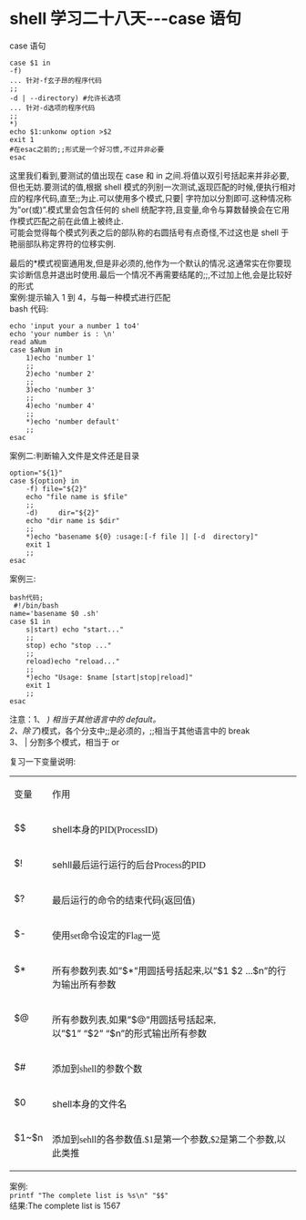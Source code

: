 # shell 学习二十八天---case 语句

case 语句  

```
case $1 in  
-f)  
... 针对-f玄子昂的程序代码  
;;  
-d | --directory) #允许长选项  
... 针对-d选项的程序代码  
;;  
*)  
echo $1:unkonw option >$2  
exit 1  
#在esac之前的;;形式是一个好习惯,不过并非必要  
esac
```  
 
这里我们看到,要测试的值出现在 case 和 in 之间.将值以双引号括起来并非必要,但也无妨.要测试的值,根据 shell 模式的列别一次测试,返现匹配的时候,便执行相对应的程序代码,直至;;为止.可以使用多个模式,只要| 字符加以分割即可.这种情况称为”or(或)”.模式里会包含任何的 shell 统配字符,且变量,命令与算数替换会在它用作模式匹配之前在此值上被终止.  
可能会觉得每个模式列表之后的部队称的右圆括号有点奇怪,不过这也是 shell 于艳丽部队称定界符的位移实例.
 
最后的*模式视窗通用发,但是非必须的,他作为一个默认的情况.这通常实在你要现实诊断信息并退出时使用.最后一个情况不再需要结尾的;;,不过加上他,会是比较好的形式  
案例:提示输入 1 到 4，与每一种模式进行匹配  
bash 代码:  

```
echo 'input your a number 1 to4'  
echo 'your number is : \n'  
read aNum  
case $aNum in  
    1)echo 'number 1'  
    ;;  
    2)echo 'number 2'  
    ;;  
    3)echo 'number 3'  
    ;;  
    4)echo 'number 4'  
    ;;  
    *)echo 'number default'  
    ;;  
esac  
```
 
案例二:判断输入文件是文件还是目录  

```
option="${1}"  
case ${option} in   
    -f) file="${2}"  
    echo "file name is $file"  
    ;;  
    -d)     dir="${2}"  
    echo "dir name is $dir"  
    ;;  
    *)echo "basename ${0} :usage:[-f file ]| [-d  directory]"  
    exit 1  
    ;;  
esac  
```
 
案例三:

```
bash代码;  
 #!/bin/bash  
name='basename $0 .sh'  
case $1 in  
    s|start) echo "start..."
    ;;
    stop) echo "stop ..."
    ;;
    reload)echo "reload..."
    ;;
    *)echo "Usage: $name [start|stop|reload]"
    exit 1
    ;;
esac
``` 

注意：1、 *) 相当于其他语言中的 default。  
   2、除了*)模式，各个分支中;;是必须的，;;相当于其他语言中的 break  
  3、 | 分割多个模式，相当于 or  
 
复习一下变量说明:
 <table>
<tbody>
<tr>
<td valign="top">
<p>变量</p>
</td>
<td valign="top">
<p>作用</p>
</td>
</tr>
<tr>
<td valign="top">
<p>$$</p>
</td>
<td valign="top">
<p>shell<span style="font-family:宋体">本身的</span><span style="font-family:Times New Roman">PID(ProcessID)</span></p>
</td>
</tr>
<tr>
<td valign="top">
<p>$!</p>
</td>
<td valign="top">
<p>sehll<span style="font-family:宋体">最后运行运行的后台</span><span style="font-family:Times New Roman">Process</span><span style="font-family:宋体">的</span><span style="font-family:Times New Roman">PID</span></p>
</td>
</tr>
<tr>
<td valign="top">
<p>$?</p>
</td>
<td valign="top">
<p>最后运行的命令的结束代码<span style="font-family:Times New Roman">(</span><span style="font-family:宋体">返回值</span><span style="font-family:Times New Roman">)</span></p>
</td>
</tr>
<tr>
<td valign="top">
<p>$-</p>
</td>
<td valign="top">
<p>使用<span style="font-family:Times New Roman">set</span><span style="font-family:宋体">命令设定的</span><span style="font-family:Times New Roman">Flag</span><span style="font-family:宋体">一览</span></p>
</td>
</tr>
<tr>
<td valign="top">
<p>$*</p>
</td>
<td valign="top">
<p>所有参数列表<span style="font-family:Times New Roman">.</span><span style="font-family:宋体">如</span>”$*”用圆括号括起来<span style="font-family:Times New Roman">,</span><span style="font-family:宋体">以</span>”$1&nbsp;$2&nbsp;...$n”的行为输出所有参数</p>
</td>
</tr>
<tr>
<td valign="top">
<p>$@</p>
</td>
<td valign="top">
<p>所有参数列表<span style="font-family:Times New Roman">,</span><span style="font-family:宋体">如果</span>”$@”用圆括号括起来<span style="font-family:Times New Roman">,</span><span style="font-family:宋体">以</span>”$1”&nbsp;“$2”&nbsp;“$n”的形式输出所有参数</p>
</td>
</tr>
<tr>
<td valign="top">
<p>$#</p>
</td>
<td valign="top">
<p>添加到<span style="font-family:Times New Roman">shell</span><span style="font-family:宋体">的参数个数</span></p>
</td>
</tr>
<tr>
<td valign="top">
<p>$0</p>
</td>
<td valign="top">
<p>shell<span style="font-family:宋体">本身的文件名</span></p>
</td>
</tr>
<tr>
<td valign="top">
<p>$1~$n</p>
</td>
<td valign="top">
<p>添加到<span style="font-family:Times New Roman">sehll</span><span style="font-family:宋体">的各参数值</span><span style="font-family:Times New Roman">.$1</span><span style="font-family:宋体">是第一个参数</span><span style="font-family:Times New Roman">,$2</span><span style="font-family:宋体">是第二个参数</span><span style="font-family:Times New Roman">,</span><span style="font-family:宋体">以此类推</span></p>
</td>
</tr>
</tbody>
</table>

案例:  
```printf "The complete list is %s\n" "$$"```  
结果:The complete list is 1567